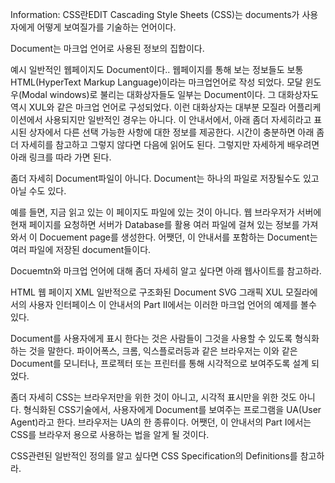 Information: CSS란EDIT
Cascading Style Sheets (CSS)는 documents가 사용자에게 어떻게 보여질가를 기술하는 언어이다.

Document는 마크업 언어로 사용된 정보의 집합이다.

예시
일반적인 웹페이지도 Document이다..
웹페이지를 통해 보는 정보들도 보통 HTML(HyperText Markup Language)이라는 마크업언어로 작성 되었다.
모달 윈도우(Modal windows)로 불리는 대화상자들도 일부는 Document이다.
그 대화상자도 역시 XUL와 같은  마크업 언어로 구성되었다. 이런 대화상자는 대부분 모질라 어플리케이션에서 사용되지만 일반적인 경우는 아니다.
이 안내서에서, 아래 좀더 자세히라고 표시된 상자에서 다른 선택 가능한 사항에 대한 정보를 제공한다. 시간이 충분하면 아래 좀더 자세히를 참고하고 그렇지 않다면 다음에 읽어도 된다. 그렇지만 자세하게 배우려면 아래 링크를 따라 가면 된다.

좀더 자세히
Document파일이 아니다. Document는 하나의 파일로 저장될수도 있고 아닐 수도 있다.

예를 들면, 지금 읽고 있는 이 페이지도 파일에 있는 것이 아니다. 웹 브라우저가 서버에 현재 페이지를 요청하면 서버가 Database를 활용 여러 파일에 걸쳐 있는 정보를 가져와서 이 Docuement page를 생성한다. 어쨋던, 이 안내서를 포함하는 Document는 여러 파일에 저장된 document들이다.

Docuemtn와 마크업 언어에 대해 좀더 자세히 알고 싶다면 아래 웹사이트를 참고하라.

HTML	웹 페이지
XML	일반적으로 구조화된 Document
SVG	그래픽
XUL	모질라에서의 사용자 인터페이스
이 안내서의 Part II에서는 이러한 마크업 언어의 예제를 볼수 있다.

Document를 사용자에게 표시 한다는 것은 사람들이 그것을 사용할 수 있도록 형식화하는 것을 말한다. 파이어폭스, 크롬, 익스플로러등과 같은 브라우저는 이와 같은 Document를 모니터나, 프로젝터 또는 프린터를 통해 시각적으로 보여주도록 설계 되었다.

좀더 자세히
CSS는 브라우저만을 위한 것이 아니고, 시각적 표시만을 위한 것도 아니다. 형식화된 CSS기술에서, 사용자에게 Document를 보여주는 프로그램을 UA(User Agent)라고 한다. 브라우저는 UA의 한 종류이다. 어쨋던, 이 안내서의 Part I에서는 CSS를 브라우저 용으로 사용하는 법을 알게 될 것이다.

CSS관련된 일반적인 정의를 알고 싶다면 CSS Specification의 Definitions를 참고하라.